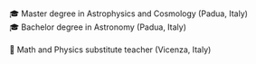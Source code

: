 🎓 Master degree in Astrophysics and Cosmology (Padua, Italy) \
🎓 Bachelor degree in Astronomy (Padua, Italy)\
\
💼 Math and Physics substitute teacher (Vicenza, Italy)

